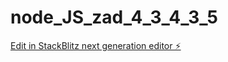 # node_JS_zad_4_3_4_3_5

[Edit in StackBlitz next generation editor ⚡️](https://stackblitz.com/~/github.com/kspica/node_JS_zad_4_3_4_3_5)